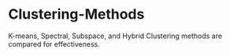 # Clustering-Methods
K-means, Spectral, Subspace, and Hybrid Clustering methods are compared for effectiveness.
